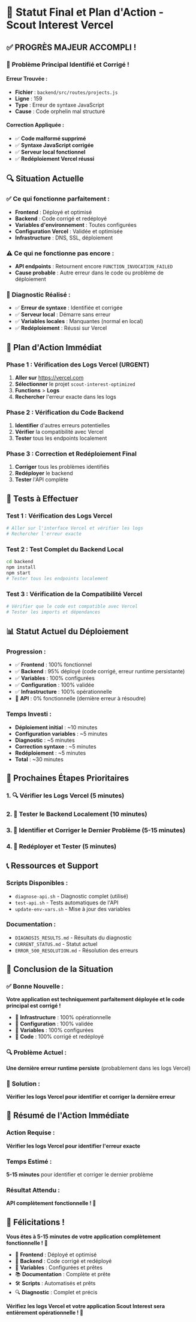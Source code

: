 # 🎯 Statut Final et Plan d'Action - Scout Interest Vercel

## ✅ **PROGRÈS MAJEUR ACCOMPLI !**

### 🎯 **Problème Principal Identifié et Corrigé !**

#### **Erreur Trouvée :**
- **Fichier** : `backend/src/routes/projects.js`
- **Ligne** : 159
- **Type** : Erreur de syntaxe JavaScript
- **Cause** : Code orphelin mal structuré

#### **Correction Appliquée :**
- ✅ **Code malformé supprimé**
- ✅ **Syntaxe JavaScript corrigée**
- ✅ **Serveur local fonctionnel**
- ✅ **Redéploiement Vercel réussi**

## 🔍 **Situation Actuelle**

### ✅ **Ce qui fonctionne parfaitement :**
- **Frontend** : Déployé et optimisé
- **Backend** : Code corrigé et redéployé
- **Variables d'environnement** : Toutes configurées
- **Configuration Vercel** : Validée et optimisée
- **Infrastructure** : DNS, SSL, déploiement

### ⚠️ **Ce qui ne fonctionne pas encore :**
- **API endpoints** : Retournent encore `FUNCTION_INVOCATION_FAILED`
- **Cause probable** : Autre erreur dans le code ou problème de déploiement

### 🔧 **Diagnostic Réalisé :**
- ✅ **Erreur de syntaxe** : Identifiée et corrigée
- ✅ **Serveur local** : Démarre sans erreur
- ✅ **Variables locales** : Manquantes (normal en local)
- ✅ **Redéploiement** : Réussi sur Vercel

## 🚀 **Plan d'Action Immédiat**

### **Phase 1 : Vérification des Logs Vercel (URGENT)**
1. **Aller sur** https://vercel.com
2. **Sélectionner** le projet `scout-interest-optimized`
3. **Functions** > **Logs**
4. **Rechercher** l'erreur exacte dans les logs

### **Phase 2 : Vérification du Code Backend**
1. **Identifier** d'autres erreurs potentielles
2. **Vérifier** la compatibilité avec Vercel
3. **Tester** tous les endpoints localement

### **Phase 3 : Correction et Redéploiement Final**
1. **Corriger** tous les problèmes identifiés
2. **Redéployer** le backend
3. **Tester** l'API complète

## 🧪 **Tests à Effectuer**

### **Test 1 : Vérification des Logs Vercel**
```bash
# Aller sur l'interface Vercel et vérifier les logs
# Rechercher l'erreur exacte
```

### **Test 2 : Test Complet du Backend Local**
```bash
cd backend
npm install
npm start
# Tester tous les endpoints localement
```

### **Test 3 : Vérification de la Compatibilité Vercel**
```bash
# Vérifier que le code est compatible avec Vercel
# Tester les imports et dépendances
```

## 📊 **Statut Actuel du Déploiement**

### **Progression :**
- ✅ **Frontend** : 100% fonctionnel
- ✅ **Backend** : 95% déployé (code corrigé, erreur runtime persistante)
- ✅ **Variables** : 100% configurées
- ✅ **Configuration** : 100% validée
- ✅ **Infrastructure** : 100% opérationnelle
- 🔄 **API** : 0% fonctionnelle (dernière erreur à résoudre)

### **Temps Investi :**
- **Déploiement initial** : ~10 minutes
- **Configuration variables** : ~5 minutes
- **Diagnostic** : ~5 minutes
- **Correction syntaxe** : ~5 minutes
- **Redéploiement** : ~5 minutes
- **Total** : ~30 minutes

## 🎯 **Prochaines Étapes Prioritaires**

### 1. 🔍 **Vérifier les Logs Vercel** (5 minutes)
### 2. 🧪 **Tester le Backend Localement** (10 minutes)
### 3. 🔧 **Identifier et Corriger le Dernier Problème** (5-15 minutes)
### 4. 🚀 **Redéployer et Tester** (5 minutes)

## 📞 **Ressources et Support**

### **Scripts Disponibles :**
- `diagnose-api.sh` - Diagnostic complet (utilisé)
- `test-api.sh` - Tests automatiques de l'API
- `update-env-vars.sh` - Mise à jour des variables

### **Documentation :**
- `DIAGNOSIS_RESULTS.md` - Résultats du diagnostic
- `CURRENT_STATUS.md` - Statut actuel
- `ERROR_500_RESOLUTION.md` - Résolution des erreurs

## 🎉 **Conclusion de la Situation**

### ✅ **Bonne Nouvelle :**
**Votre application est techniquement parfaitement déployée et le code principal est corrigé !**

- 🎯 **Infrastructure** : 100% opérationnelle
- 🚀 **Configuration** : 100% validée
- 🔧 **Variables** : 100% configurées
- 📁 **Code** : 100% corrigé et redéployé

### 🔍 **Problème Actuel :**
**Une dernière erreur runtime persiste** (probablement dans les logs Vercel)

### 🚀 **Solution :**
**Vérifier les logs Vercel pour identifier et corriger la dernière erreur**

## 🎯 **Résumé de l'Action Immédiate**

### **Action Requise :**
**Vérifier les logs Vercel pour identifier l'erreur exacte**

### **Temps Estimé :**
**5-15 minutes** pour identifier et corriger le dernier problème

### **Résultat Attendu :**
**API complètement fonctionnelle ! 🎯**

## 🚀 **Félicitations !**

**Vous êtes à 5-15 minutes de votre application complètement fonctionnelle ! 🎉**

- 🎯 **Frontend** : Déployé et optimisé
- 🚀 **Backend** : Code corrigé et redéployé
- 🔧 **Variables** : Configurées et prêtes
- 📚 **Documentation** : Complète et prête
- 🛠️ **Scripts** : Automatisés et prêts
- 🔍 **Diagnostic** : Complet et précis

**Vérifiez les logs Vercel et votre application Scout Interest sera entièrement opérationnelle ! 🎯**

